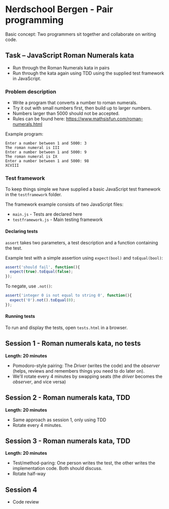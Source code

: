 # Nerdschool Bergen - Pair programming

Basic concept: Two programmers sit together and collaborate on writing code.

## Task &ndash; JavaScript Roman Numerals kata

- Run through the Roman Numerals kata in pairs
- Run through the kata again using TDD using the supplied test framework in JavaScript.

### Problem description

- Write a program that converts a number to roman numerals.
- Try it out with small numbers first, then build up to larger numbers.
- Numbers larger than 5000 should not be accepted.
- Rules can be found here: https://www.mathsisfun.com/roman-numerals.html

Example program:

```
Enter a number between 1 and 5000: 3
The roman numeral is III
Enter a number between 1 and 5000: 9
The roman numeral is IX
Enter a number between 1 and 5000: 98
XCVIII
```

### Test framework ###
To keep things simple we have supplied a basic JavaScript test framework in the `testframework` folder.

The framework example consists of two JavaScript files:
- `main.js` - Tests are declared here
- `testframework.js` - Main testing framework

#### Declaring tests
`assert` takes two parameters, a test description and a function containing the test.

Example test with a simple assertion using `expect(bool)` and `toEqual(bool)`:

```javascript
assert('should fail', function(){
  expect(true).toEqual(false);
});
```

To negate,  use `.not()`:
```javascript
assert('integer 0 is not equal to string 0', function(){
  expect('0').not().toEqual(0);
});
```

#### Running tests
To run and display the tests, open `tests.html` in a browser.

## Session 1 - Roman numerals kata, no tests

**Length: 20 minutes**

- Pomodoro-style pairing: The _Driver_ (writes the code) and the _observer_ (helps, reviews and remembers things you need to do later on).
- We'll rotate every 4 minutes by swapping seats (the _driver_ becomes the _observer_, and vice versa)

## Session 2 - Roman numerals kata, TDD
**Length: 20 minutes**
- Same approach as session 1, only using TDD
- Rotate every 4 minutes.

## Session 3 - Roman numerals kata, TDD
**Length: 20 minutes**
- Test/method-paring: One person writes the test, the other writes the implementation code. Both should discuss.
- Rotate half-way

## Session 4
- Code review
